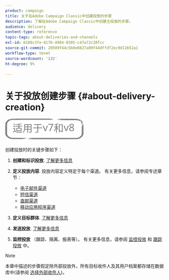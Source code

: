 ```yaml
---
product: campaign
title: 关于在Adobe Campaign Classic中创建投放的步骤
description: 了解在Adobe Campaign Classic中创建主投放的步骤。
audience: delivery
content-type: reference
topic-tags: about-deliveries-and-channels
exl-id: 0188c3fe-8176-4904-8505-c47a72c20fcc
source-git-commit: 20509f44c5b8e0827a09f44dffdf2ec9d11652a1
workflow-type: tm+mt
source-wordcount: '132'
ht-degree: 9%

---
```


# 关于投放创建步骤 {#about-delivery-creation}

![](../../assets/common.svg)

创建投放时的关键步骤如下：

1. **创建和标识投放**. [了解更多信息](steps-create-and-identify-the-delivery.md)

1. **定义投放内容**. 投放内容定义特定于每个渠道。 有关更多信息，请参阅专述章节：

   * [电子邮件渠道](defining-the-email-content.md)
   * [短信渠道](sms-create.md#defining-the-sms-content)
   * [直邮渠道](defining-the-direct-mail-content.md)
   * [移动应用程序渠道](about-mobile-app-channel.md)

1. **定义目标群体**. [了解更多信息](steps-defining-the-target-population.md)

1. **发送投放**. [了解更多信息](steps-sending-the-delivery.md)

1. **监控投放** （跟踪、隔离、报表等）。 有关更多信息，请参阅 [监控投放](about-delivery-monitoring.md) 和 [跟踪投放](about-message-tracking.md) 中。

>[!NOTE]
>
>本章中描述的步骤假定除外部投放外，所有目标收件人及其用户档案都存储在数据库中(请参阅 [选择外部收件人](steps-defining-the-target-population.md#selecting-external-recipients))。
